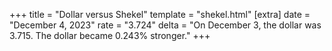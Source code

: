 +++
title = "Dollar versus Shekel"
template = "shekel.html"
[extra]
date = "December  4, 2023"
rate = "3.724"
delta = "On December  3, the dollar was 3.715. The dollar became 0.243% stronger."
+++
